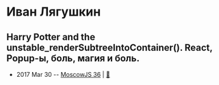# Иван Лягушкин

## Harry Potter and the unstable_renderSubtreeIntoContainer(). React, Popup-ы, боль, магия и боль.
- 2017 Mar 30 -- [MoscowJS 36](https://www.youtube.com/watch?v=tS6XHqRhpEQ&t=1h39m50s)  | [:notebook:](https://goo.gl/1C5Pnx)  
